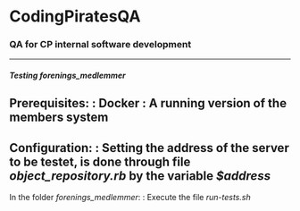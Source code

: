 # CodingPiratesQA
### QA for CP internal software development
---
##### Testing forenings_medlemmer
Prerequisites:
: Docker
: A running version of the members system
----
Configuration:
: Setting the address of the server to be testet, is done through file *object_repository.rb* by the variable *$address*
---
In the folder *forenings_medlemmer*:
: Execute the file *run-tests.sh*
